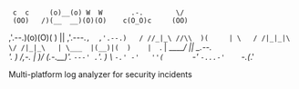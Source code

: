 # 
     c  c     (o)__(o) W  W       .-.        \/    
     (OO)   /)(__  __)(O)(O)    c(O_O)c     (OO)   
   ,'.--.)(o)(O)(  )    ||     ,'.---.`,  ,'.--.)  
  / //_|_\ //\\  )(     | \   / /|_|_|\ \/ /|_|_\  
  | \___  |(__)|(  )    |  `. | \_____/ || \_.--.  
  '.    ) /,-. | )/    (.-.__)'. `---' .`'.   \) \ 
    `-.' -'   ''(       `-'     `-...-'    `-.(_.' 

Multi-platform log analyzer for security incidents
